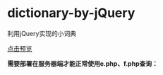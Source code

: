 # dictionary-by-jQuery
利用jQuery实现的小词典

[点击预览](https://magicmai.github.io/dictionary-by-jQuery/)

**需要部署在服务器端才能正常使用e.php、f.php查询：**
